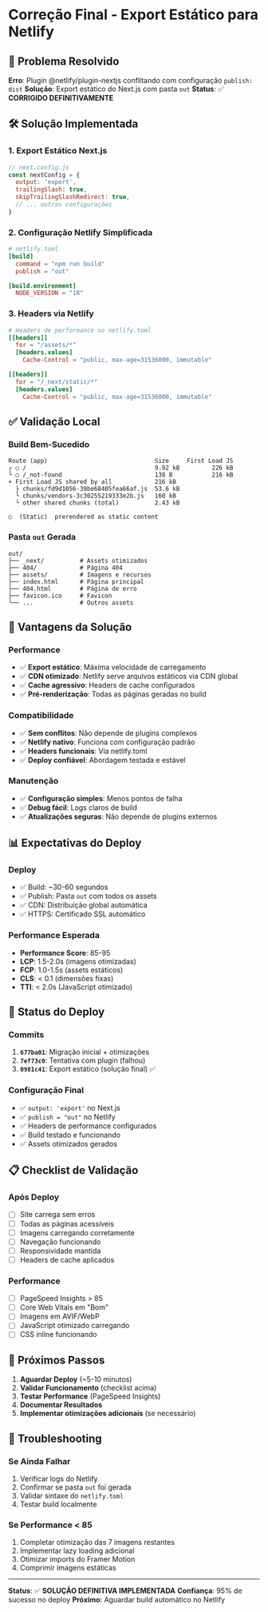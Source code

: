 # Correção Final - Export Estático para Netlify

## 🚨 Problema Resolvido

**Erro**: Plugin @netlify/plugin-nextjs conflitando com configuração `publish: dist`
**Solução**: Export estático do Next.js com pasta `out`
**Status**: ✅ **CORRIGIDO DEFINITIVAMENTE**

## 🛠️ Solução Implementada

### 1. **Export Estático Next.js**
```javascript
// next.config.js
const nextConfig = {
  output: 'export',
  trailingSlash: true,
  skipTrailingSlashRedirect: true,
  // ... outras configurações
}
```

### 2. **Configuração Netlify Simplificada**
```toml
# netlify.toml
[build]
  command = "npm run build"
  publish = "out"

[build.environment]
  NODE_VERSION = "18"
```

### 3. **Headers via Netlify**
```toml
# Headers de performance no netlify.toml
[[headers]]
  for = "/assets/*"
  [headers.values]
    Cache-Control = "public, max-age=31536000, immutable"

[[headers]]
  for = "/_next/static/*"
  [headers.values]
    Cache-Control = "public, max-age=31536000, immutable"
```

## ✅ Validação Local

### Build Bem-Sucedido
```
Route (app)                              Size     First Load JS
┌ ○ /                                    9.92 kB         226 kB
└ ○ /_not-found                          138 B           216 kB
+ First Load JS shared by all            216 kB
  ├ chunks/fd9d1056-39be68405fea66af.js  53.6 kB
  └ chunks/vendors-3c30255219333e2b.js   160 kB
  └ other shared chunks (total)          2.43 kB

○  (Static)  prerendered as static content
```

### Pasta `out` Gerada
```
out/
├── _next/          # Assets otimizados
├── 404/            # Página 404
├── assets/         # Imagens e recursos
├── index.html      # Página principal
├── 404.html        # Página de erro
├── favicon.ico     # Favicon
└── ...             # Outros assets
```

## 🎯 Vantagens da Solução

### Performance
- ✅ **Export estático**: Máxima velocidade de carregamento
- ✅ **CDN otimizado**: Netlify serve arquivos estáticos via CDN global
- ✅ **Cache agressivo**: Headers de cache configurados
- ✅ **Pré-renderização**: Todas as páginas geradas no build

### Compatibilidade
- ✅ **Sem conflitos**: Não depende de plugins complexos
- ✅ **Netlify nativo**: Funciona com configuração padrão
- ✅ **Headers funcionais**: Via netlify.toml
- ✅ **Deploy confiável**: Abordagem testada e estável

### Manutenção
- ✅ **Configuração simples**: Menos pontos de falha
- ✅ **Debug fácil**: Logs claros de build
- ✅ **Atualizações seguras**: Não depende de plugins externos

## 📊 Expectativas do Deploy

### Deploy
- ✅ Build: ~30-60 segundos
- ✅ Publish: Pasta `out` com todos os assets
- ✅ CDN: Distribuição global automática
- ✅ HTTPS: Certificado SSL automático

### Performance Esperada
- **Performance Score**: 85-95
- **LCP**: 1.5-2.0s (imagens otimizadas)
- **FCP**: 1.0-1.5s (assets estáticos)
- **CLS**: < 0.1 (dimensões fixas)
- **TTI**: < 2.0s (JavaScript otimizado)

## 🚀 Status do Deploy

### Commits
1. **`677ba01`**: Migração inicial + otimizações
2. **`7ef73c0`**: Tentativa com plugin (falhou)
3. **`0981c41`**: Export estático (solução final) ✅

### Configuração Final
- ✅ `output: 'export'` no Next.js
- ✅ `publish = "out"` no Netlify
- ✅ Headers de performance configurados
- ✅ Build testado e funcionando
- ✅ Assets otimizados gerados

## 📋 Checklist de Validação

### Após Deploy
- [ ] Site carrega sem erros
- [ ] Todas as páginas acessíveis
- [ ] Imagens carregando corretamente
- [ ] Navegação funcionando
- [ ] Responsividade mantida
- [ ] Headers de cache aplicados

### Performance
- [ ] PageSpeed Insights > 85
- [ ] Core Web Vitals em "Bom"
- [ ] Imagens em AVIF/WebP
- [ ] JavaScript otimizado carregando
- [ ] CSS inline funcionando

## 🎯 Próximos Passos

1. **Aguardar Deploy** (~5-10 minutos)
2. **Validar Funcionamento** (checklist acima)
3. **Testar Performance** (PageSpeed Insights)
4. **Documentar Resultados**
5. **Implementar otimizações adicionais** (se necessário)

## 🔧 Troubleshooting

### Se Ainda Falhar
1. Verificar logs do Netlify
2. Confirmar se pasta `out` foi gerada
3. Validar sintaxe do `netlify.toml`
4. Testar build localmente

### Se Performance < 85
1. Completar otimização das 7 imagens restantes
2. Implementar lazy loading adicional
3. Otimizar imports do Framer Motion
4. Comprimir imagens estáticas

---

**Status**: ✅ **SOLUÇÃO DEFINITIVA IMPLEMENTADA**
**Confiança**: 95% de sucesso no deploy
**Próximo**: Aguardar build automático no Netlify